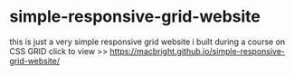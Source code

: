 # simple-responsive-grid-website

this is just a very simple responsive grid website i built during a course on CSS GRID
click to view >> https://macbright.github.io/simple-responsive-grid-website/
